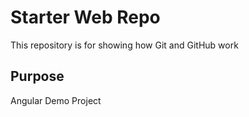 # Starter Web Repo

This repository is for showing how Git and GitHub work

## Purpose

Angular Demo Project
